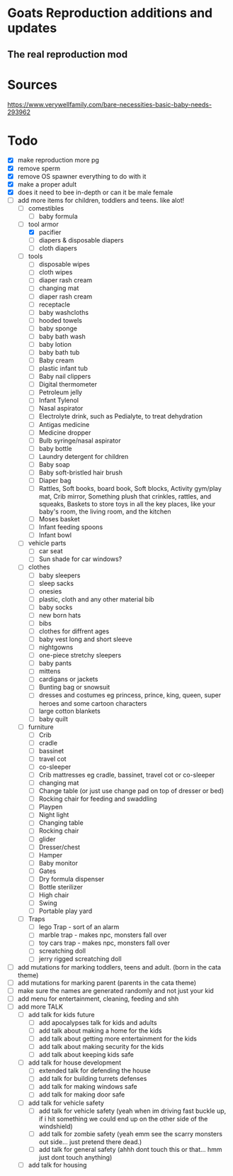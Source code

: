 # Goats Reproduction additions and updates
## The real reproduction mod


# Sources
https://www.verywellfamily.com/bare-necessities-basic-baby-needs-293962


# Todo
- [x] make reproduction more pg
- [x] remove sperm
- [x] remove OS spawner everything to do with it
- [x] make a proper adult
- [x] does it need to bee in-depth or can it be male female
- [ ] add more items for children, toddlers and teens. like alot!
  - [ ] comestibles
    - [ ] baby formula
  - [ ] tool armor
    - [x] pacifier
    - [ ] diapers & disposable diapers
    - [ ] cloth diapers
  - [ ] tools
    - [ ] disposable wipes
    - [ ] cloth wipes
    - [ ] diaper rash cream
    - [ ] changing mat
    - [ ] diaper rash cream
    - [ ] receptacle
    - [ ] baby washcloths
    - [ ] hooded towels
    - [ ] baby sponge
    - [ ] baby bath wash
    - [ ] baby lotion
    - [ ] baby bath tub
    - [ ] Baby cream
    - [ ] plastic infant tub
    - [ ] Baby nail clippers
    - [ ] Digital thermometer
    - [ ] Petroleum jelly
    - [ ] Infant Tylenol
    - [ ] Nasal aspirator
    - [ ] Electrolyte drink, such as Pedialyte, to treat dehydration
    - [ ] Antigas medicine
    - [ ] Medicine dropper
    - [ ] Bulb syringe/nasal aspirator
    - [ ] baby bottle
    - [ ] Laundry detergent for children
    - [ ] Baby soap
    - [ ] Baby soft-bristled hair brush
    - [ ] Diaper bag
    - [ ] Rattles, Soft books, board book, Soft blocks, Activity gym/play mat, Crib mirror, Something plush that crinkles, rattles, and squeaks, Baskets to store toys in all the key places, like your baby's room, the living room, and the kitchen
    - [ ] Moses basket
    - [ ] Infant feeding spoons
    - [ ] Infant bowl
  - [ ] vehicle parts
    - [ ] car seat
    - [ ] Sun shade for car windows?
  - [ ] clothes
    - [ ] baby sleepers
    - [ ] sleep sacks
    - [ ] onesies
    - [ ] plastic, cloth and any other material bib
    - [ ] baby socks
    - [ ] new born hats
    - [ ] bibs
    - [ ] clothes for diffrent ages
    - [ ] baby vest long and short sleeve
    - [ ] nightgowns
    - [ ] one-piece stretchy sleepers
    - [ ] baby pants
    - [ ] mittens
    - [ ] cardigans or jackets
    - [ ] Bunting bag or snowsuit
    - [ ] dresses and costumes eg princess, prince, king, queen, super heroes and some cartoon characters
    - [ ] large cotton blankets
    - [ ] baby quilt
  - [ ] furniture
    - [ ] Crib
    - [ ] cradle
    - [ ] bassinet
    - [ ] travel cot
    - [ ] co-sleeper
    - [ ] Crib mattresses eg cradle, bassinet, travel cot or co-sleeper
    - [ ] changing mat
    - [ ] Change table (or just use change pad on top of dresser or bed)
    - [ ] Rocking chair for feeding and swaddling
    - [ ] Playpen
    - [ ] Night light
    - [ ] Changing table
    - [ ] Rocking chair
    - [ ] glider
    - [ ] Dresser/chest
    - [ ] Hamper
    - [ ] Baby monitor
    - [ ] Gates
    - [ ] Dry formula dispenser
    - [ ] Bottle sterilizer
    - [ ] High chair
    - [ ] Swing
    - [ ] Portable play yard
  - [ ] Traps
    - [ ] lego Trap - sort of an alarm
    - [ ] marble trap - makes npc, monsters fall over
    - [ ] toy cars trap - makes npc, monsters fall over
    - [ ] screatching doll
    - [ ] jerry rigged screatching doll
- [ ] add mutations for marking toddlers, teens and adult. (born in the cata theme)
- [ ] add mutations for marking parent (parents in the cata theme)
- [ ] make sure the names are generated randomly and not just your kid
- [ ] add menu for entertainment, cleaning, feeding and shh
- [ ] add more TALK
    - [ ] add talk for kids future
        - [ ] add apocalypses talk for kids and adults
        - [ ] add talk about making a home for the kids
        - [ ] add talk about getting more entertainment for the kids
        - [ ] add talk about making security for the kids
        - [ ] add talk about keeping kids safe
    - [ ] add talk for house development
        - [ ] extended talk for defending the house
        - [ ] add talk for building turrets defenses
        - [ ] add talk for making windows safe
        - [ ] add talk for making door safe
    - [ ] add talk for vehicle safety
        - [ ] add talk for vehicle safety (yeah when im driving fast buckle up, if i hit something we could end up on the other side of the windshield)
        - [ ] add talk for zombie safety (yeah emm see the scarry monsters out side... just pretend there dead.)
        - [ ] add talk for general safety (ahhh dont touch this or that... hmm just dont touch anything)
  	- [ ] add talk for housing
